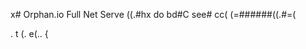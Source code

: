  x# Orphan.io
Full Net Serve
    ((.#hx do
bd#C see#
                  cc(            (=######((.#=(




.
   t (. e(..
{